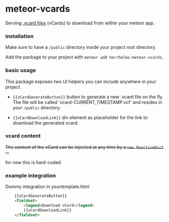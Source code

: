 # meteor-vcards
Serving [.vcard files](https://en.wikipedia.org/wiki/VCard) (vCards) to download from within your meteor app.

### installation

Make sure to have a `/public` directory inside your project root directory.

Add the package to your project with `meteor add herrhelms:meteor-vcards`.

### basic usage
This package exposes two UI helpers you can include anywhere in your project.

 - `{{vCardGenerateButton}}` button to generate a new .vcard file on the fly.
    The file will be called 'vcard-CURRENT_TIMESTAMP.vcf' and resides in your `/public` directory.

 - `{{vCardDownloadLink}}` div element as placeholder for the link to download the generated vcard.

### vcard content
~~The content of the vCard can be injected at any time by a `new ReactiveDict`  ...~~

for now this is hard-coded

### example integration
Dummy integration in yourtemplate.html

```HTML
    {{vCardGenerateButton}}
    <fieldset>
        <legend>Download vCard</legend>
        {{vCardDownloadLink}}
    </fieldset>
```
